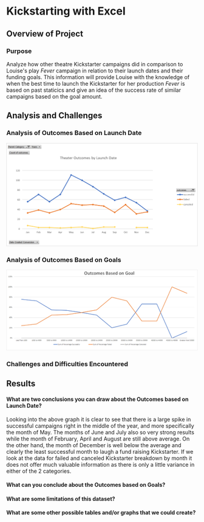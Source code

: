 # Kickstarting with Excel

## Overview of Project

### Purpose

Analyze how other theatre Kickstarter campaigns did in comparison to Louise's play *Fever* campaign in relation to their launch dates and their funding goals.  This information will provide Louise with the knowledge of when the best time to launch the Kickstarter for her production *Fever* is based on past staticics and give an idea of the success rate of similar campaigns based on the goal amount.

## Analysis and Challenges

### Analysis of Outcomes Based on Launch Date

![Theater_Outcomes_vs_Launch](Theater_Outcomes_vs_Launch.png)



### Analysis of Outcomes Based on Goals

![Outcomes vs Goals](Outcomes_vs_Goals.png)



### Challenges and Difficulties Encountered

## Results

#### What are two conclusions you can draw about the Outcomes based on Launch Date?

Looking into the above graph it is clear to see that there is a large spike in successful campaigns right in the middle of the year, and more specifically the month of May.  The months of June and July also so very strong results while the month of February, April and August are still above average.  On the other hand, the month of December is well below the average and clearly the least successful month to laugh a fund raising Kickstarter.  If we look at the data for failed and canceled Kickstarter breakdown by month it does not offer much valuable information as there is only a little variance in either of the 2 categories.

#### What can you conclude about the Outcomes based on Goals?

#### What are some limitations of this dataset?

#### What are some other possible tables and/or graphs that we could create?
